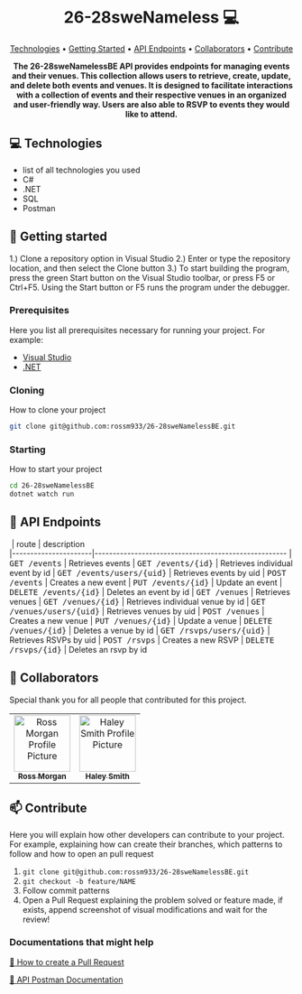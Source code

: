 <h1 align="center" style="font-weight: bold;">26-28sweNameless 💻</h1>

<p align="center">
 <a href="#tech">Technologies</a> • 
 <a href="#started">Getting Started</a> • 
  <a href="#routes">API Endpoints</a> •
 <a href="#colab">Collaborators</a> •
 <a href="#contribute">Contribute</a>
</p>

<p align="center">
    <b>The 26-28sweNamelessBE API provides endpoints for managing events and their venues. This collection allows users to retrieve, create, update, and delete both events and venues. It is designed to facilitate interactions with a collection of events and their respective venues in an organized and user-friendly way. Users are also able to RSVP to events they would like to attend.</b>
</p>

<h2 id="technologies">💻 Technologies</h2>

- list of all technologies you used
- C#
- .NET
- SQL
- Postman

<h2 id="started">🚀 Getting started</h2>

1.) Clone a repository option in Visual Studio 
2.) Enter or type the repository location, and then select the Clone button 
3.) To start building the program, press the green Start button on the Visual Studio toolbar, or press F5 or Ctrl+F5. Using the Start button or F5 runs the program under the debugger.

<h3>Prerequisites</h3>

Here you list all prerequisites necessary for running your project. For example:

- [Visual Studio](https://visualstudio.microsoft.com/)
- [.NET](https://dotnet.microsoft.com/en-us/download/dotnet/8.0)

<h3>Cloning</h3>

How to clone your project

```bash
git clone git@github.com:rossm933/26-28sweNamelessBE.git
```

<h3>Starting</h3>

How to start your project

```bash
cd 26-28sweNamelessBE
dotnet watch run
```

<h2 id="routes">📍 API Endpoints</h2>

​
| route               | description                                          
|----------------------|-----------------------------------------------------
| <kbd>GET /events</kbd>     | Retrieves events
| <kbd>GET /events/{id}</kbd>     | Retrieves individual event by id
| <kbd>GET /events/users/{uid}</kbd>     | Retrieves events by uid
| <kbd>POST /events</kbd>     | Creates a new event
| <kbd>PUT /events/{id}</kbd>     | Update an event
| <kbd>DELETE /events/{id}</kbd>     | Deletes an event by id
| <kbd>GET /venues</kbd>     | Retrieves venues
| <kbd>GET /venues/{id}</kbd>     | Retrieves individual venue by id
| <kbd>GET /venues/users/{uid}</kbd>     | Retrieves venues by uid
| <kbd>POST /venues</kbd>     | Creates a new venue
| <kbd>PUT /venues/{id}</kbd>     | Update a venue
| <kbd>DELETE /venues/{id}</kbd>     | Deletes a venue by id
| <kbd>GET /rsvps/users/{uid}</kbd>     | Retrieves RSVPs by uid
| <kbd>POST /rsvps</kbd>     | Creates a new RSVP
| <kbd>DELETE /rsvps/{id}</kbd>     | Deletes an rsvp by id


<h2 id="colab">🤝 Collaborators</h2>

Special thank you for all people that contributed for this project.

<table>
  <tr>
    <td align="center">
      <a href="https://github.com/rossm933">
        <img src="https://avatars.githubusercontent.com/u/148557558?v=4" width="100px;" alt="Ross Morgan Profile Picture"/><br>
        <sub>
          <b>Ross Morgan</b>
        </sub>
      </a>
    </td>
    <td align="center">
      <a href="#">
        <img src="https://avatars.githubusercontent.com/u/104770521?v=4" width="100px;" alt="Haley Smith Profile Picture"/><br>
        <sub>
          <b>Haley Smith</b>
        </sub>
      </a>
    </td>
  </tr>
</table>

<h2 id="contribute">📫 Contribute</h2>

Here you will explain how other developers can contribute to your project. For example, explaining how can create their branches, which patterns to follow and how to open an pull request

1. `git clone git@github.com:rossm933/26-28sweNamelessBE.git`
2. `git checkout -b feature/NAME`
3. Follow commit patterns
4. Open a Pull Request explaining the problem solved or feature made, if exists, append screenshot of visual modifications and wait for the review!

<h3>Documentations that might help</h3>

[📝 How to create a Pull Request](https://www.atlassian.com/br/git/tutorials/making-a-pull-request)

[💾 API Postman Documentation]()
